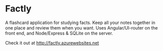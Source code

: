 Factly
======

A flashcard application for studying facts. Keep all your notes together in one place and review them when you want. Uses Angular/UI-router on the front end, and Node/Express & SQLite on the server.

Check it out at http://factly.azurewebsites.net
